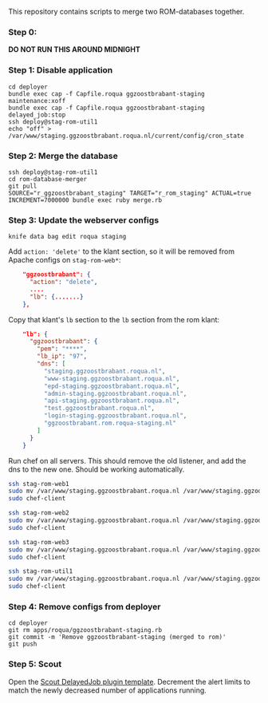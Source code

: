 This repository contains scripts to merge two ROM-databases together.

### Step 0:

**DO NOT RUN THIS AROUND MIDNIGHT**

### Step 1: Disable application

```
cd deployer
bundle exec cap -f Capfile.roqua ggzoostbrabant-staging maintenance:xoff
bundle exec cap -f Capfile.roqua ggzoostbrabant-staging delayed_job:stop
ssh deploy@stag-rom-util1
echo "off" > /var/www/staging.ggzoostbrabant.roqua.nl/current/config/cron_state
```

### Step 2: Merge the database

```
ssh deploy@stag-rom-util1
cd rom-database-merger
git pull
SOURCE="r_ggzoostbrabant_staging" TARGET="r_rom_staging" ACTUAL=true INCREMENT=7000000 bundle exec ruby merge.rb
```

### Step 3: Update the webserver configs

```
knife data bag edit roqua staging
```

Add `action: 'delete'` to the klant section, so it will be removed from Apache configs on `stag-rom-web*`:

```json
    "ggzoostbrabant": {
      "action": "delete",
      ....
      "lb": {.......}
    },
```

Copy that klant's `lb` section to the `lb` section from the rom klant:

```json
    "lb": {
      "ggzoostbrabant": {
        "pem": "****",
        "lb_ip": "97",
        "dns": [
          "staging.ggzoostbrabant.roqua.nl",
          "www-staging.ggzoostbrabant.roqua.nl",
          "epd-staging.ggzoostbrabant.roqua.nl",
          "admin-staging.ggzoostbrabant.roqua.nl",
          "api-staging.ggzoostbrabant.roqua.nl",
          "test.ggzoostbrabant.roqua.nl",
          "login-staging.ggzoostbrabant.roqua.nl",
          "ggzoostbrabant.rom.roqua-staging.nl"
        ]
      }
    }
```

Run chef on all servers. This should remove the old listener, and add the dns to the new one. Should be working automatically.

```bash
ssh stag-rom-web1
sudo mv /var/www/staging.ggzoostbrabant.roqua.nl /var/www/staging.ggzoostbrabant.roqua.nl.disabled
sudo chef-client

ssh stag-rom-web2
sudo mv /var/www/staging.ggzoostbrabant.roqua.nl /var/www/staging.ggzoostbrabant.roqua.nl.disabled
sudo chef-client

ssh stag-rom-web3
sudo mv /var/www/staging.ggzoostbrabant.roqua.nl /var/www/staging.ggzoostbrabant.roqua.nl.disabled
sudo chef-client

ssh stag-rom-util1
sudo mv /var/www/staging.ggzoostbrabant.roqua.nl /var/www/staging.ggzoostbrabant.roqua.nl.disabled
sudo chef-client
```

### Step 4: Remove configs from deployer

```
cd deployer
git rm apps/roqua/ggzoostbrabant-staging.rb
git commit -m 'Remove ggzoostbrabant-staging (merged to rom)'
git push
```

### Step 5: Scout

Open the [Scout DelayedJob plugin template](https://scoutapp.com/roqua/roles/139301/plugin_templates/294271/trigger_templates). Decrement the alert limits to match the newly decreased number of applications running.
